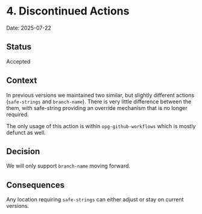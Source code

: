 # 4. Discontinued Actions

Date: 2025-07-22

## Status

Accepted

## Context

In previous versions we maintained two similar, but slightly different actions (`safe-strings` and `branch-name`). There is very little difference between the them, with safe-string providing an override mechanism that is no longer required.

The only usage of this action is within `opg-github-workflows` which is mostly defunct as well.

## Decision

We will only support `branch-name` moving forward.

## Consequences

Any location requiring `safe-strings` can either adjust or stay on current versions.
